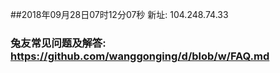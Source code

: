 ##2018年09月28日07时12分07秒 新址: 104.248.74.33
### 兔友常见问题及解答: https://github.com/wanggonging/d/blob/w/FAQ.md
